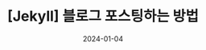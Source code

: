 ---
title:  "[Jekyll] 블로그 포스팅하는 방법"
excerpt: "md 파일에 마크다운 문법으로 작성하여 Github 원격 저장소에 업로드 해보자. 에디터는 Visual Studio code 사용! 로컬 서버에서 확인도 해보자. "

categories:
  - diary
tags:
  - [Blog, jekyll, Github, Git]

toc: true
toc_sticky: true
 
date: 2024-01-04
last_modified_at: 2024-01-04
---